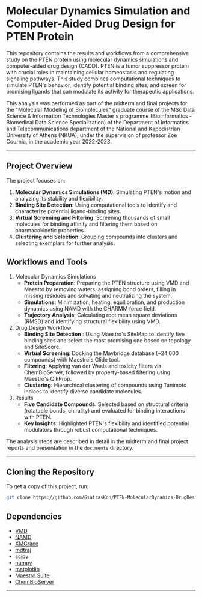 # Molecular Dynamics Simulation and Computer-Aided Drug Design for PTEN Protein

This repository contains the results and workflows from a comprehensive study on the PTEN protein using molecular dynamics simulations and computer-aided drug design (CADD). PTEN is a tumor suppressor protein with crucial roles in maintaining cellular homeostasis and regulating signaling pathways. This study combines computational techniques to simulate PTEN's behavior, identify potential binding sites, and screen for promising ligands that can modulate its activity for therapeutic applications.

This analysis was performed as part of the midterm and final projects for the "Molecular Modeling of Biomolecules" graduate course of the MSc Data Science & Information Technologies Master's programme (Bioinformatics - Biomedical Data Science Specialization) of the Department of Informatics and Telecommunications department of the National and Kapodistrian University of Athens (NKUA), under the supervision of professor Zoe Cournia, in the academic year 2022-2023.

---

## Project Overview

The project focuses on:
1. **Molecular Dynamics Simulations (MD)**: Simulating PTEN's motion and analyzing its stability and flexibility.
2. **Binding Site Detection**: Using computational tools to identify and characterize potential ligand-binding sites.
3. **Virtual Screening and Filtering**: Screening thousands of small molecules for binding affinity and filtering them based on pharmacokinetic properties.
4. **Clustering and Selection**: Grouping compounds into clusters and selecting exemplars for further analysis.

## Workflows and Tools
1. Molecular Dynamics Simulations
   - **Protein Preparation**: Preparing the PTEN structure using VMD and Maestro by removing waters, assigning bond orders, filling in missing residues and solvating and neutralizing the system.
   - **Simulations**: Minimization, heating, equilibration, and production dynamics using NAMD with the CHARMM force field.
   - **Trajectory Analysis**: Calculating root mean square deviations (RMSD) and identifying structural flexibility using VMD.
2. Drug Design Workflow
   - **Binding Site Detection** : Using Maestro's SiteMap to identify five binding sites and select the most promising one based on topology and SiteScore.
   - **Virtual Screening**: Docking the Maybridge database (~24,000 compounds) with Maestro's Glide tool.
   - **Filtering**: Applying van der Waals and toxicity filters via ChemBioServer, followed by property-based filtering using Maestro's QikProp.
   - **Clustering**: Hierarchical clustering of compounds using Tanimoto indices to identify diverse candidate molecules.
3. Results
   - **Five Candidate Compounds**: Selected based on structural criteria (rotatable bonds, chirality) and evaluated for binding interactions with PTEN.
   - **Key Insights**: Highlighted PTEN's flexibility and identified potential modulators through robust computational techniques.

The analysis steps are described in detail in the midterm and final project reports and presentation in the `documents` directory.

---

## Cloning the Repository
To get a copy of this project, run:
```bash
git clone https://github.com/GiatrasKon/PTEN-MolecularDynamics-DrugDesign.git
```

## Dependencies

- [VMD](https://www.ks.uiuc.edu/Development/Download/download.cgi?PackageName=VMD)
- [NAMD](https://www.ks.uiuc.edu/Development/Download/download.cgi?PackageName=NAMD)
- [XMGrace](https://plasma-gate.weizmann.ac.il/Grace/)
- [mdtraj](https://www.mdtraj.org/1.9.8.dev0/index.html)
- [scipy](https://scipy.org/)
- [numpy](https://numpy.org/)
- [matplotlib](https://matplotlib.org/)
- [Maestro Suite](https://www.schrodinger.com/platform/products/maestro/)
- [ChemBioServer](https://chembioserver.vi-seem.eu/)

---